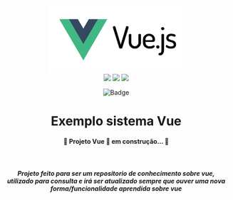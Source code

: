 <center>
<img src="./front-vue/src/assets/img/vuejs-online-editor-compiler.original.png" width="300" >

<br>
<img src="https://img.shields.io/static/v1?label=Vue&message=v3&color=4FC08D&style=<STYLE>&logo=vuedotjs">

<img src="https://img.shields.io/static/v1?label=Express&message=v4&color=000000&style=<STYLE>&logo=express">

<img src="https://img.shields.io/static/v1?label=Licence&message=MIT&color=0778B9&style=<STYLE>&logo=">

![Badge](https://img.shields.io/badge/Vuejs-v3-%237159c1?style=for-the-badge&logo=vuedotjs)


<h1 align="center">Exemplo sistema Vue</h1>

<h4 align="center"> 
	🚧  Projeto Vue 🚀 em construção...  🚧 
</h4>

<br>
<h5>
Projeto feito para ser um repositorio de conhecimento sobre vue, utilizado para consulta e irá ser atualizado sempre que ouver uma nova forma/funcionalidade aprendida sobre vue
</h5>

</center>